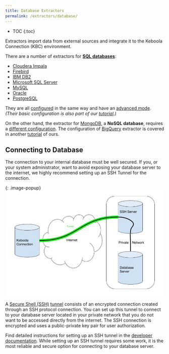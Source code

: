 ```yaml
---
title: Database Extractors
permalink: /extractors/database/
---
```


* TOC
{:toc}

Extractors import data from external sources and integrate it to the Keboola Connection (KBC) environment.

There are a number of extractors for [**SQL databases**](/extractors/database/sqldb/):

- [Cloudera Impala](https://www.cloudera.com/products/apache-hadoop/impala.html)
- [Firebird](http://www.firebirdsql.org/)
- [IBM DB2](http://www.ibm.com/analytics/us/en/technology/db2/)
- [Microsoft SQL Server](https://www.microsoft.com/en/server-cloud/products/sql-server/)
- [MySQL](https://www.mysql.com/)
- [Oracle](http://www.oracle.com/index.html)
- [PostgreSQL](http://www.postgresql.org/)

They are all [configured](/extractors/database/sqldb/#create-new-configuration) in the same way and 
have an [advanced mode](/extractors/database/sqldb/). *(Their basic configuration is also part 
of our [tutorial](/tutorial/load/database/).)* 

On the other hand, the extractor for [MongoDB](https://www.mongodb.com/), a **NoSQL database**, 
requires a [different configuration](/extractors/database/mongodb/). 
The configuration of [BigQuery](https://cloud.google.com/bigquery/) extractor is covered in another [tutorial](/tutorial/ad-hoc/) of ours.

## Connecting to Database
The connection to your internal database must be well secured. If you, or your system administrator, 
want to avoid exposing your database server to the internet, we highly recommend setting up an SSH Tunnel for the connection.

{: .image-popup}
![Schema - SSH tunnel](/extractors/database/ssh-tunnel.jpg)

A [Secure Shell (SSH)](https://en.wikipedia.org/wiki/Secure_Shell) [tunnel](https://en.wikipedia.org/wiki/Tunneling_protocol) consists of an encrypted connection created
through an SSH protocol connection. You can set up this tunnel to connect to your database server located in your private network that you do not want
to be accessed directly from the internet. The SSH connection is encrypted and uses a public-private key pair for user authorization.

Find detailed instructions for setting up an SSH tunnel in the [developer documentation](https://developers.keboola.com/integrate/database/).
While setting up an SSH tunnel requires some work, it is the most reliable and secure option for connecting to your database server.
